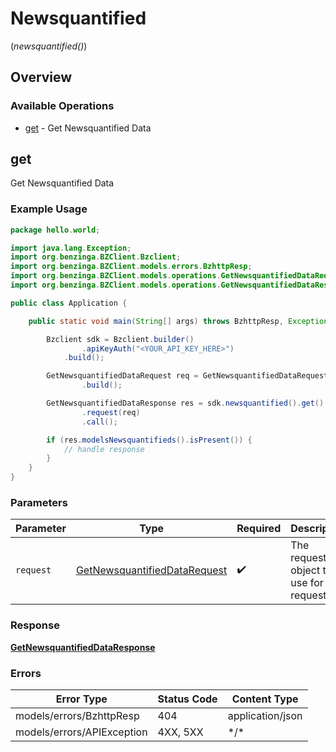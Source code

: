# Newsquantified
(*newsquantified()*)

## Overview

### Available Operations

* [get](#get) - Get Newsquantified Data

## get

Get Newsquantified Data

### Example Usage

```java
package hello.world;

import java.lang.Exception;
import org.benzinga.BZClient.Bzclient;
import org.benzinga.BZClient.models.errors.BzhttpResp;
import org.benzinga.BZClient.models.operations.GetNewsquantifiedDataRequest;
import org.benzinga.BZClient.models.operations.GetNewsquantifiedDataResponse;

public class Application {

    public static void main(String[] args) throws BzhttpResp, Exception {

        Bzclient sdk = Bzclient.builder()
                .apiKeyAuth("<YOUR_API_KEY_HERE>")
            .build();

        GetNewsquantifiedDataRequest req = GetNewsquantifiedDataRequest.builder()
                .build();

        GetNewsquantifiedDataResponse res = sdk.newsquantified().get()
                .request(req)
                .call();

        if (res.modelsNewsquantifieds().isPresent()) {
            // handle response
        }
    }
}
```

### Parameters

| Parameter                                                                               | Type                                                                                    | Required                                                                                | Description                                                                             |
| --------------------------------------------------------------------------------------- | --------------------------------------------------------------------------------------- | --------------------------------------------------------------------------------------- | --------------------------------------------------------------------------------------- |
| `request`                                                                               | [GetNewsquantifiedDataRequest](../../models/operations/GetNewsquantifiedDataRequest.md) | :heavy_check_mark:                                                                      | The request object to use for the request.                                              |

### Response

**[GetNewsquantifiedDataResponse](../../models/operations/GetNewsquantifiedDataResponse.md)**

### Errors

| Error Type                 | Status Code                | Content Type               |
| -------------------------- | -------------------------- | -------------------------- |
| models/errors/BzhttpResp   | 404                        | application/json           |
| models/errors/APIException | 4XX, 5XX                   | \*/\*                      |